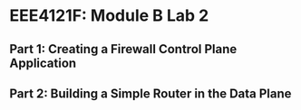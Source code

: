 # EEE4121F: Module B Lab 2
## Part 1: Creating a Firewall Control Plane Application

## Part 2: Building a Simple Router in the Data Plane
